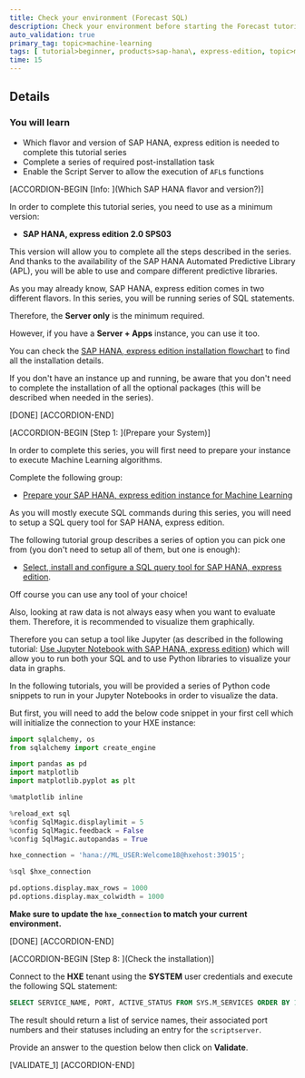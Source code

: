 ```yaml
---
title: Check your environment (Forecast SQL)
description: Check your environment before starting the Forecast tutorial series for SAP HANA, express edition
auto_validation: true
primary_tag: topic>machine-learning
tags: [ tutorial>beginner, products>sap-hana\, express-edition, topic>machine-learning ]
time: 15
---
```


## Details
### You will learn

- Which flavor and version of SAP HANA, express edition is needed to complete this tutorial series
- Complete a series of required post-installation task
- Enable the Script Server to allow the execution of `AFL`s functions

[ACCORDION-BEGIN [Info: ](Which SAP HANA flavor and version?)]

In order to complete this tutorial series, you need to use as a minimum version:

 - **SAP HANA, express edition 2.0 SPS03**

This version will allow you to complete all the steps described in the series. And thanks to the availability of the SAP HANA Automated Predictive Library (APL), you will be able to use and compare different predictive libraries.

As you may already know, SAP HANA, express edition comes in two different flavors. In this series, you will be running series of SQL statements.

Therefore, the **Server only** is the minimum required.

However, if you have a **Server + Apps** instance, you can use it too.

You can check the [SAP HANA, express edition installation flowchart](https://www.sap.com/developer/topics/sap-hana-express.html#flowchart) to find all the installation details.

If you don't have an instance up and running, be aware that you don't need to complete the installation of all the optional packages (this will be described when needed in the series).

[DONE]
[ACCORDION-END]

[ACCORDION-BEGIN [Step 1: ](Prepare your System)]

In order to complete this series, you will first need to prepare your instance to execute Machine Learning algorithms.

Complete the following group:

 - [Prepare your SAP HANA, express edition instance for Machine Learning](https://www.sap.com/developer/tutorials/mlb-hxe-setup-basic.html)

As you will mostly execute SQL commands during this series, you will need to setup a SQL query tool for SAP HANA, express edition.

The following tutorial group describes a series of option you can pick one from (you don't need to setup all of them, but one is enough):

 - [Select, install and configure a SQL query tool for SAP HANA, express edition](https://www.sap.com/developer/groups/mlb-hxe-tools-sql.html).

Off course you can use any tool of your choice!

Also, looking at raw data is not always easy when you want to evaluate them. Therefore, it is recommended to visualize them graphically.

Therefore you can setup a tool like Jupyter (as described in the following tutorial: [Use Jupyter Notebook with SAP HANA, express edition](https://www.sap.com/developer/tutorials/mlb-hxe-tools-jupyter.html)) which will allow you to run both your SQL and to use Python libraries to visualize your data in graphs.

In the following tutorials, you will be provided a series of Python code snippets to run in your Jupyter Notebooks in order to visualize the data.

But first, you will need to add the below code snippet in your first cell which will initialize the connection to your HXE instance:

```python
import sqlalchemy, os
from sqlalchemy import create_engine

import pandas as pd
import matplotlib
import matplotlib.pyplot as plt

%matplotlib inline

%reload_ext sql
%config SqlMagic.displaylimit = 5
%config SqlMagic.feedback = False
%config SqlMagic.autopandas = True

hxe_connection = 'hana://ML_USER:Welcome18@hxehost:39015';

%sql $hxe_connection

pd.options.display.max_rows = 1000
pd.options.display.max_colwidth = 1000
```

**Make sure to update the `hxe_connection` to match your current environment.**

[DONE]
[ACCORDION-END]

[ACCORDION-BEGIN [Step 8: ](Check the installation)]

Connect to the **HXE** tenant using the **SYSTEM** user credentials and execute the following SQL statement:

```sql
SELECT SERVICE_NAME, PORT, ACTIVE_STATUS FROM SYS.M_SERVICES ORDER BY 1;
```

The result should return a list of service names, their associated port numbers and their statuses including an entry for the `scriptserver`.

Provide an answer to the question below then click on **Validate**.

[VALIDATE_1]
[ACCORDION-END]
